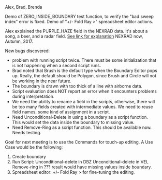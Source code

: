 
Alex, Brad, Brenda

Demo of ZERO_INSIDE_BOUNDARY test function, to verify the "bad sweep index" error is fixed.
Demo of "+/- Fold Ray >" spreadsheet editor actions.  

Alex explained the PURPLE_HAZE field in the NEXRAD data. It's about a song, a beer, and a radar field.
[See link for explanation](https://www.roc.noaa.gov/wsr88d/PublicDocs/NNow/NNautumn07b.pdf)
NEXRAD now, Autumn, 2017.

New bugs discovered:
* problem with running script twice.  There must be some initialization that is not happening when a second script runs.
* Brad noted that Brush is the default type when the Boundary Editor pops up.  Really, the default should be Polygon, since Brush and Circle will not be working in the near future.
* The boundary is drawn with too thick of a line with airborne data.
* Script evaluation does NOT report an error when it encounters problems during interpretation.
* We need the ability to rename a field in the scripts, otherwise, there will be too many fields created with intermediate values.
  We need to reuse field names, some kind of assignment in a script.
* Need Unconditional-Delete in <field> using a boundary as a script function. This would set the data inside the boundary to missing value.
* Need Remove-Ring as a script function.  This should be available now.  Needs testing.

Goal for next meeting is to use the Commands for touch-up editing. A Use Case would be the following:

1. Create boundary
2. Run Script:  Unconditional-delete in DBZ
                Unconditional-delete in VEL
                Remove-ring in ???
   result would have missing values inside boundary.
3. Spreadsheet editor:  +/- Fold Ray >  for fine-tuning the editing.
